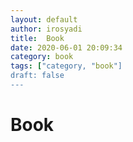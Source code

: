 ```yaml
---
layout: default
author: irosyadi
title:  Book
date: 2020-06-01 20:09:34
category: book
tags: ["category, "book"]
draft: false
---
```


# Book

